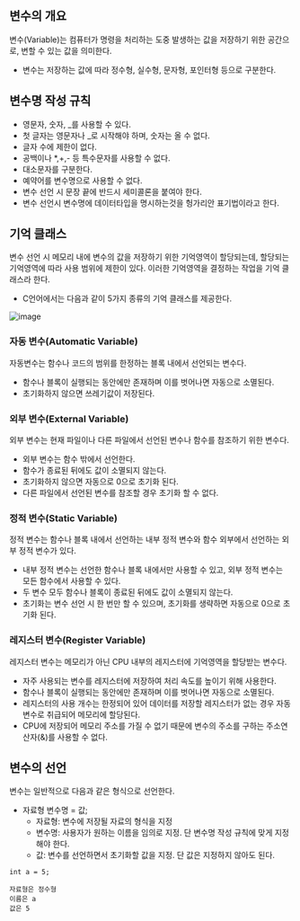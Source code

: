 ## 변수의 개요

변수(Variable)는 컴퓨터가 명령을 처리하는 도중 발생하는 값을 저장하기 위한 공간으로, 변할 수 있는 값을 의미한다.

- 변수는 저장하는 값에 따라 정수형, 실수형, 문자형, 포인터형 등으로 구분한다.

## 변수명 작성 규칙

- 영문자, 숫자, _를 사용할 수 있다.
- 첫 글자는 영문자나 _로 시작해야 하며, 숫자는 올 수 없다.
- 글자 수에 제한이 없다.
- 공백이나 *,+,- 등 특수문자를 사용할 수 없다.
- 대소문자를 구분한다.
- 예약어를 변수명으로 사용할 수 없다.
- 변수 선언 시 문장 끝에 반드시 세미콜론을 붙여야 한다.
- 변수 선언시 변수명에 데이터타입을 명시하는것을 헝가리안 표기법이라고 한다.

## 기억 클래스

변수 선언 시 메모리 내에 변수의 값을 저장하기 위한 기억영역이 할당되는데, 할당되는 기억영역에 따라 사용 범위에 제한이 있다. 이러한 기억영역을 결정하는 작업을 기억 클래스라 한다.

- C언어에서는 다음과 같이 5가지 종류의 기억 클래스를 제공한다.

![image](https://github.com/user-attachments/assets/08709298-668b-48f0-b42a-60a588464fa6)

### 자동 변수(Automatic Variable)

자동변수는 함수나 코드의 범위를 한정하는 블록 내에서 선언되는 변수다.

- 함수나 블록이 실행되는 동안에만 존재하며 이를 벗어나면 자동으로 소멸된다.
- 초기화하지 않으면 쓰레기값이 저장된다.

### 외부 변수(External Variable)

외부 변수는 현재 파일이나 다른 파일에서 선언된 변수나 함수를 참조하기 위한 변수다.

- 외부 변수는 함수 밖에서 선언한다.
- 함수가 종료된 뒤에도 값이 소멸되지 않는다.
- 초기화하지 않으면 자동으로 0으로 초기화 된다.
- 다른 파일에서 선언된 변수를 참조할 경우 초기화 할 수 없다.

### 정적 변수(Static Variable)

정적 변수는 함수나 블록 내에서 선언하는 내부 정적 변수와 함수 외부에서 선언하는 외부 정적 변수가 있다.

- 내부 정적 변수는 선언한 함수나 블록 내에서만 사용할 수 있고, 외부 정적 변수는 모든 함수에서 사용할 수 있다.
- 두 변수 모두 함수나 블록이 종료된 뒤에도 값이 소멸되지 않는다.
- 초기화는 변수 선언 시 한 번만 할 수 있으며, 초기화를 생략하면 자동으로 0으로 초기화 된다.

### 레지스터 변수(Register Variable)

레지스터 변수는 메모리가 아닌 CPU 내부의 레지스터에 기억영역을 할당받는 변수다.

- 자주 사용되는 변수를 레지스터에 저장하여 처리 속도를 높이기 위해 사용한다.
- 함수나 블록이 실행되는 동안에만 존재하며 이를 벗어나면 자동으로 소멸된다.
- 레지스터의 사용 개수는 한정되어 있어 데이터를 저장할 레지스터가 없는 경우 자동 변수로 취급되어 메모리에 할당된다.
- CPU에 저장되어 메모리 주소를 가질 수 없기 때문에 변수의 주소를 구하는 주소연산자(&)를 사용할 수 없다.

## 변수의 선언

변수는 일반적으로 다음과 같은 형식으로 선언한다.

- 자료형 변수명 = 값;
  - 자료형: 변수에 저장될 자료의 형식을 지정
  - 변수명: 사용자가 원하는 이름을 임의로 지정. 단 변수명 작성 규칙에 맞게 지정해야 한다.
  - 값: 변수를 선언하면서 초기화할 값을 지정. 단 값은 지정하지 않아도 된다.
 
```
int a = 5;

자료형은 정수형
이름은 a
값은 5
```

